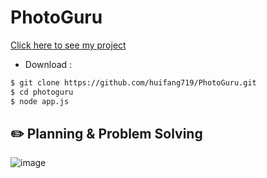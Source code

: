 # PhotoGuru


[Click here to see my project](https://www.example.com)
- Download :
```zsh
$ git clone https://github.com/huifang719/PhotoGuru.git
$ cd photoguru
$ node app.js
```

## :pencil2: Planning & Problem Solving
![image](https://user-images.githubusercontent.com/112321294/189789223-de6008ea-59fe-44ed-8c42-066dcbbca8c1.png)
